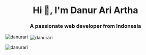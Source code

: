<h1 align="center">Hi 👋, I'm Danur Ari Artha</h1>
<h3 align="center">A passionate web developer from Indonesia</h3>

<p><img align="left" src="https://github-readme-stats.vercel.app/api/top-langs?username=danurari&show_icons=true&locale=en&layout=compact" alt="danurari" /></p>

<p>&nbsp;<img align="center" src="https://github-readme-stats.vercel.app/api?username=danurari&show_icons=true&locale=en" alt="danurari" /></p>

<p><img align="center" src="https://github-readme-streak-stats.herokuapp.com/?user=danurari&" alt="danurari" /></p>

